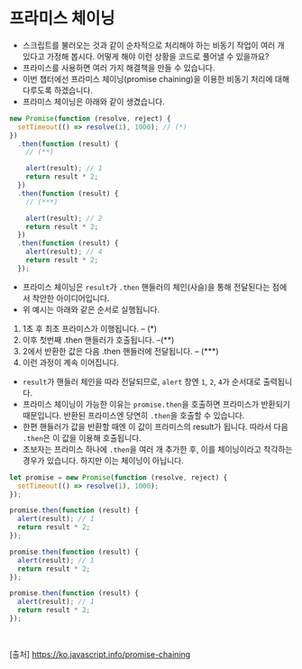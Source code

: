 # 프라미스 체이닝

- 스크립트를 불러오는 것과 같이 순차적으로 처리해야 하는 비동기 작업이 여러 개 있다고 가정해 봅시다. 어떻게 해야 이런 상황을 코드로 풀어낼 수 있을까요?
- 프라미스를 사용하면 여러 가지 해결책을 만들 수 있습니다.
- 이번 챕터에선 프라미스 체이닝(promise chaining)을 이용한 비동기 처리에 대해 다루도록 하겠습니다.
- 프라미스 체이닝은 아래와 같이 생겼습니다.

```js
new Promise(function (resolve, reject) {
  setTimeout(() => resolve(1), 1000); // (*)
})
  .then(function (result) {
    // (**)

    alert(result); // 1
    return result * 2;
  })
  .then(function (result) {
    // (***)

    alert(result); // 2
    return result * 2;
  })
  .then(function (result) {
    alert(result); // 4
    return result * 2;
  });
```

- 프라미스 체이닝은 `result`가 `.then` 핸들러의 체인(사슬)을 통해 전달된다는 점에서 착안한 아이디어입니다.
- 위 예시는 아래와 같은 순서로 실행됩니다.

1. 1초 후 최초 프라미스가 이행됩니다. – (\*)
2. 이후 첫번째 .then 핸들러가 호출됩니다. –(\*\*)
3. 2에서 반환한 값은 다음 .then 핸들러에 전달됩니다. – (\*\*\*)
4. 이런 과정이 계속 이어집니다.

- `result`가 핸들러 체인을 따라 전달되므로, `alert` 창엔 `1`, `2`, `4`가 순서대로 출력됩니다.
- 프라미스 체이닝이 가능한 이유는 `promise.then`을 호출하면 프라미스가 반환되기 때문입니다. 반환된 프라미스엔 당연히 `.then`을 호출할 수 있습니다.
- 한편 핸들러가 값을 반환할 때엔 이 값이 프라미스의 result가 됩니다. 따라서 다음 `.then`은 이 값을 이용해 호출됩니다.
- 초보자는 프라미스 하나에 `.then`을 여러 개 추가한 후, 이를 체이닝이라고 착각하는 경우가 있습니다. 하지만 이는 체이닝이 아닙니다.

```js
let promise = new Promise(function (resolve, reject) {
  setTimeout(() => resolve(1), 1000);
});

promise.then(function (result) {
  alert(result); // 1
  return result * 2;
});

promise.then(function (result) {
  alert(result); // 1
  return result * 2;
});

promise.then(function (result) {
  alert(result); // 1
  return result * 2;
});
```

<br>

[출처]
https://ko.javascript.info/promise-chaining
